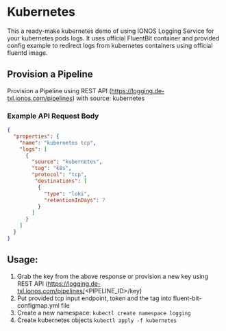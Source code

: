 # Kubernetes
This a ready-make kubernetes demo of using IONOS Logging Service for your kubernetes pods logs. It uses official FluentBit container and provided config example to redirect logs from kubernetes containers using official fluentd image.

## Provision a Pipeline
Provision a Pipeline using REST API (https://logging.de-txl.ionos.com/pipelines) with source: kubernetes

### Example API Request Body
```json
{
  "properties": {
    "name": "kubernetes tcp",
    "logs": [
      {
        "source": "kubernetes",
        "tag": "k8s",
        "protocol": "tcp",
         "destinations": [
          {
            "type": "loki",
            "retentionInDays": 7
          }
        ]
      }
    ]
  }
}
```

## Usage:
1. Grab the key from the above response or provision a new key using REST API (https://logging.de-txl.ionos.com/pipelines/<PIPELINE_ID>/key)
2. Put provided tcp input endpoint, token and the tag into fluent-bit-configmap.yml file
3. Create a new namespace: `kubectl create namespace logging`
4. Create kubernetes objects `kubectl apply -f kubernetes`

